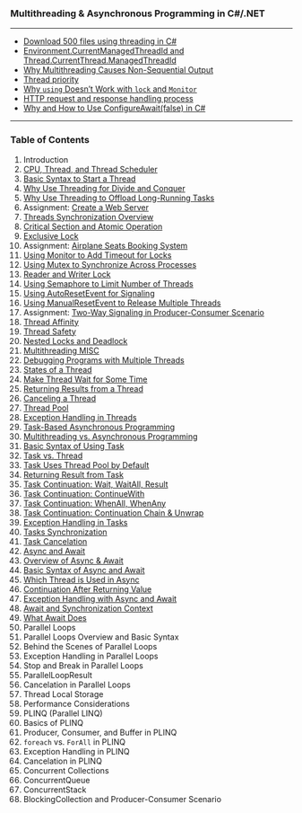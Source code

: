 ### Multithreading & Asynchronous Programming in C#/.NET

---

- [Download 500 files using threading in C#](https://github.com/uwspstar/From-Zero-to-Hero/blob/main/C%23.NET/Multithreading%20%26%20Asynchronous%20Programming/Download%20500%20files%20using%20threading%20in%20C%23.md)
- [Environment.CurrentManagedThreadId and Thread.CurrentThread.ManagedThreadId](https://github.com/uwspstar/From-Zero-to-Hero/blob/main/C%23.NET/Multithreading%20%26%20Asynchronous%20Programming/Environment.CurrentManagedThreadId%20vs%20Thread.CurrentThread.ManagedThreadId.md)
- [Why Multithreading Causes Non-Sequential Output](https://github.com/uwspstar/From-Zero-to-Hero/blob/main/C%23.NET/Multithreading%20%26%20Asynchronous%20Programming/Why%20Multithreading%20Causes%20Non-Sequential%20Output.md)
- [Thread priority](https://github.com/uwspstar/From-Zero-to-Hero/blob/main/C%23.NET/Multithreading%20%26%20Asynchronous%20Programming/Thread%20priority.md)
- [Why `using` Doesn’t Work with `lock` and `Monitor`](https://github.com/uwspstar/From-Zero-to-Hero/blob/main/C%23.NET/Multithreading%20%26%20Asynchronous%20Programming/Why%20%60using%60%20Doesn%E2%80%99t%20Work%20with%20%60lock%60%20and%20%60Monitor%60.md)
- [HTTP request and response handling process](https://github.com/uwspstar/From-Zero-to-Hero/blob/main/C%23.NET/Multithreading%20%26%20Asynchronous%20Programming/HTTP%20request%20and%20response%20handling%20process.md)
- [Why and How to Use ConfigureAwait(false) in C#](https://github.com/uwspstar/From-Zero-to-Hero/blob/main/C%23.NET/Multithreading%20%26%20Asynchronous%20Programming/Why%20and%20How%20to%20Use%20%60ConfigureAwait(false)%60%20in%20C%23.md)


---

### Table of Contents

1. Introduction
2. [CPU, Thread, and Thread Scheduler](https://github.com/uwspstar/From-Zero-to-Hero/blob/main/C%23.NET/Multithreading%20%26%20Asynchronous%20Programming/002.%20CPU%2C%20Thread%2C%20and%20Thread%20Scheduler%20in%20C%23.md)
3. [Basic Syntax to Start a Thread](https://github.com/uwspstar/From-Zero-to-Hero/blob/main/C%23.NET/Multithreading%20%26%20Asynchronous%20Programming/003.%20Basic%20Syntax%20to%20Start%20a%20Thread%20in%20C%23.md)
4. [Why Use Threading for Divide and Conquer](https://github.com/uwspstar/From-Zero-to-Hero/blob/main/C%23.NET/Multithreading%20&%20Asynchronous%20Programming/004.%20Why%20Use%20Threading%20for%20Divide%20and%20Conquer%20in%20C%23.md)
5. [Why Use Threading to Offload Long-Running Tasks](https://github.com/uwspstar/From-Zero-to-Hero/blob/main/C%23.NET/Multithreading%20%26%20Asynchronous%20Programming/005.%20Why%20Use%20Threading%20to%20Offload%20Long-Running%20Tasks%20in%20C%23.md)
6. Assignment: [Create a Web Server](https://github.com/uwspstar/From-Zero-to-Hero/blob/main/C%23.NET/Multithreading%20%26%20Asynchronous%20Programming/006.%20Create%20a%20Web%20Server.md)
7. [Threads Synchronization Overview](https://github.com/uwspstar/From-Zero-to-Hero/blob/main/C%23.NET/Multithreading%20%26%20Asynchronous%20Programming/007.%20Overview%20of%20Thread%20Synchronization.md)
8. [Critical Section and Atomic Operation](https://github.com/uwspstar/From-Zero-to-Hero/blob/main/C%23.NET/Multithreading%20%26%20Asynchronous%20Programming/008.%20Critical%20Section.md)
9. [Exclusive Lock](https://github.com/uwspstar/From-Zero-to-Hero/blob/main/C%23.NET/Multithreading%20%26%20Asynchronous%20Programming/009.%20Exclusive%20Lock.md)
10. Assignment: [Airplane Seats Booking System](https://github.com/uwspstar/From-Zero-to-Hero/blob/main/C%23.NET/Multithreading%20%26%20Asynchronous%20Programming/010.%20Airplane%20Seats%20Booking%20System.md)
11. [Using Monitor to Add Timeout for Locks](https://github.com/uwspstar/From-Zero-to-Hero/blob/main/C%23.NET/Multithreading%20%26%20Asynchronous%20Programming/011.%20Using%20%60Monitor%60%20to%20Add%20Timeout%20for%20Locks.md)
12. [Using Mutex to Synchronize Across Processes](https://github.com/uwspstar/From-Zero-to-Hero/blob/main/C%23.NET/Multithreading%20%26%20Asynchronous%20Programming/012.%20Using%20%60Mutex%60%20to%20Synchronize%20Across%20Processes.md)
13. [Reader and Writer Lock](https://github.com/uwspstar/From-Zero-to-Hero/blob/main/C%23.NET/Multithreading%20%26%20Asynchronous%20Programming/013.%20Reader-Writer%20Lock.md)
14. [Using Semaphore to Limit Number of Threads](https://github.com/uwspstar/From-Zero-to-Hero/blob/main/C%23.NET/Multithreading%20%26%20Asynchronous%20Programming/014.%20Using%20%60Semaphore%60%20to%20Limit%20the%20Number%20of%20Threads.md)
15. [Using AutoResetEvent for Signaling](https://github.com/uwspstar/From-Zero-to-Hero/blob/main/C%23.NET/Multithreading%20%26%20Asynchronous%20Programming/015.%20Using%20%60AutoResetEvent%60%20for%20Signaling.md)
16. [Using ManualResetEvent to Release Multiple Threads](https://github.com/uwspstar/From-Zero-to-Hero/blob/main/C%23.NET/Multithreading%20%26%20Asynchronous%20Programming/016.%20Using%20%60ManualResetEvent%60%20to%20Release%20Multiple%20Threads.md)
17. Assignment: [Two-Way Signaling in Producer-Consumer Scenario](https://github.com/uwspstar/From-Zero-to-Hero/blob/main/C%23.NET/Multithreading%20%26%20Asynchronous%20Programming/017.%20Two-Way%20Signaling%20in%20Producer-Consumer%20Scenario.md)
18. [Thread Affinity](https://github.com/uwspstar/From-Zero-to-Hero/blob/main/C%23.NET/Multithreading%20%26%20Asynchronous%20Programming/018.%20Thread%20Affinity.md)
19. [Thread Safety](https://github.com/uwspstar/From-Zero-to-Hero/blob/main/C%23.NET/Multithreading%20%26%20Asynchronous%20Programming/019.%20Thread%20Safety.md)
20. [Nested Locks and Deadlock](https://github.com/uwspstar/From-Zero-to-Hero/blob/main/C%23.NET/Multithreading%20%26%20Asynchronous%20Programming/020.%20Nested%20Locks%20and%20Deadlock.md)
21. [Multithreading MISC](https://github.com/uwspstar/From-Zero-to-Hero/blob/main/C%23.NET/Multithreading%20%26%20Asynchronous%20Programming/021.%20Multithreading%20Miscellaneous%20Topics.md)
22. [Debugging Programs with Multiple Threads](https://github.com/uwspstar/From-Zero-to-Hero/blob/main/C%23.NET/Multithreading%20%26%20Asynchronous%20Programming/022.%20Debugging%20Programs%20with%20Multiple%20Threads.md)
23. [States of a Thread](https://github.com/uwspstar/From-Zero-to-Hero/blob/main/C%23.NET/Multithreading%20%26%20Asynchronous%20Programming/023.%20States%20of%20a%20Thread%3A%20Understanding%20Thread%20Lifecycle.md)
24. [Make Thread Wait for Some Time](https://github.com/uwspstar/From-Zero-to-Hero/blob/main/C%23.NET/Multithreading%20%26%20Asynchronous%20Programming/024.%20%60Thread.SpinWait%60%20vs%20%60Thread.Sleep%60%20vs%20%60Thread.SpinUntil%60.md)
25. [Returning Results from a Thread](https://github.com/uwspstar/From-Zero-to-Hero/blob/main/C%23.NET/Multithreading%20&%20Asynchronous%20Programming/025.%20Returning%20Results%20from%20a%20Thread.md)
26. [Canceling a Thread](https://github.com/uwspstar/From-Zero-to-Hero/blob/main/C%23.NET/Multithreading%20%26%20Asynchronous%20Programming/026.%20Canceling%20a%20Thread.md)
27. [Thread Pool](https://github.com/uwspstar/From-Zero-to-Hero/blob/main/C%23.NET/Multithreading%20%26%20Asynchronous%20Programming/027.%20Thread%20Pool.md)
28. [Exception Handling in Threads](https://github.com/uwspstar/From-Zero-to-Hero/blob/main/C%23.NET/Multithreading%20%26%20Asynchronous%20Programming/028.%20Exception%20Handling%20in%20Threads.md)
29. [Task-Based Asynchronous Programming](https://github.com/uwspstar/From-Zero-to-Hero/blob/main/C%23.NET/Multithreading%20&%20Asynchronous%20Programming/029.%20Task-Based%20Asynchronous%20Programming.md)
30. [Multithreading vs. Asynchronous Programming](https://github.com/uwspstar/From-Zero-to-Hero/blob/main/C%23.NET/Multithreading%20%26%20Asynchronous%20Programming/030.%20Multithreading%20vs.%20Asynchronous%20Programming.md)
31. [Basic Syntax of Using Task](https://github.com/uwspstar/From-Zero-to-Hero/blob/main/C%23.NET/Multithreading%20%26%20Asynchronous%20Programming/031.%20Basic%20Syntax%20of%20Using%20Task.md)
32. [Task vs. Thread](https://github.com/uwspstar/From-Zero-to-Hero/blob/main/C%23.NET/Multithreading%20%26%20Asynchronous%20Programming/032.%20Task%20vs.%20Thread.md)
33. [Task Uses Thread Pool by Default](https://github.com/uwspstar/From-Zero-to-Hero/blob/main/C%23.NET/Multithreading%20%26%20Asynchronous%20Programming/033.%20Task%20Uses%20Thread%20Pool%20by%20Default.md)
34. [Returning Result from Task](https://github.com/uwspstar/From-Zero-to-Hero/blob/main/C%23.NET/Multithreading%20%26%20Asynchronous%20Programming/034.%20Returning%20Result%20from%20Task.md)
35. [Task Continuation: Wait, WaitAll, Result](https://github.com/uwspstar/From-Zero-to-Hero/blob/main/C%23.NET/Multithreading%20%26%20Asynchronous%20Programming/035.%20Task%20Continuation%20in%20C%23%3A%20%60Wait%60%2C%20%60WaitAll%60%2C%20%60Result%60.md)
36. [Task Continuation: ContinueWith](https://github.com/uwspstar/From-Zero-to-Hero/blob/main/C%23.NET/Multithreading%20%26%20Asynchronous%20Programming/036.%20Task%20Continuation%3A%20%60ContinueWith%60.md)
37. [Task Continuation: WhenAll, WhenAny](https://github.com/uwspstar/From-Zero-to-Hero/blob/main/C%23.NET/Multithreading%20%26%20Asynchronous%20Programming/037.%20Task%20Continuation%3A%20%60Task.WhenAll%60%20and%20%60Task.WhenAny%60.md)
38. [Task Continuation: Continuation Chain & Unwrap](https://github.com/uwspstar/From-Zero-to-Hero/blob/main/C%23.NET/Multithreading%20%26%20Asynchronous%20Programming/038.%20Continuation%20Chain%20and%20Unwrap.md)
39. [Exception Handling in Tasks](https://github.com/uwspstar/From-Zero-to-Hero/blob/main/C%23.NET/Multithreading%20%26%20Asynchronous%20Programming/039.%20Exception%20Handling%20in%20Tasks%20in%20C%23.md)
40. [Tasks Synchronization](https://github.com/uwspstar/From-Zero-to-Hero/blob/main/C%23.NET/Multithreading%20%26%20Asynchronous%20Programming/040.%20Task%20Synchronization%20in%20C%23.md)
41. [Task Cancelation](https://github.com/uwspstar/From-Zero-to-Hero/blob/main/C%23.NET/Multithreading%20%26%20Asynchronous%20Programming/041.%20Task%20Cancellation%20in%20C%23.md)
42. [Async and Await](https://github.com/uwspstar/From-Zero-to-Hero/blob/main/C%23.NET/Multithreading%20%26%20Asynchronous%20Programming/042.%20Understanding%20%60async%60%20and%20%60await%60%20in%20C%23.md)
43. [Overview of Async & Await](https://github.com/uwspstar/From-Zero-to-Hero/blob/main/C%23.NET/Multithreading%20%26%20Asynchronous%20Programming/043.%20Overview%20of%20Async%20%26%20Await.md)
44. [Basic Syntax of Async and Await](https://github.com/uwspstar/From-Zero-to-Hero/blob/main/C%23.NET/Multithreading%20%26%20Asynchronous%20Programming/044.%20Basic%20Syntax%20of%20Async%20and%20Await.md)
45. [Which Thread is Used in Async](https://github.com/uwspstar/From-Zero-to-Hero/blob/main/C%23.NET/Multithreading%20%26%20Asynchronous%20Programming/045.%20Which%20Thread%20is%20Used%20in%20Async.md)
46. [Continuation After Returning Value](https://github.com/uwspstar/From-Zero-to-Hero/blob/main/C%23.NET/Multithreading%20%26%20Asynchronous%20Programming/046.%20Continuation%20After%20Returning%20Value.md)
47. [Exception Handling with Async and Await](https://github.com/uwspstar/From-Zero-to-Hero/blob/main/C%23.NET/Multithreading%20%26%20Asynchronous%20Programming/047.%20Exception%20Handling%20with%20Async%20and%20Await.md)
48. [Await and Synchronization Context](https://github.com/uwspstar/From-Zero-to-Hero/blob/main/C%23.NET/Multithreading%20%26%20Asynchronous%20Programming/048.%20Await%20and%20Synchronization%20Context.md)
49. [What Await Does](https://github.com/uwspstar/From-Zero-to-Hero/blob/main/C%23.NET/Multithreading%20%26%20Asynchronous%20Programming/049.%20What%20Await%20Does.md)
50. Parallel Loops
51. Parallel Loops Overview and Basic Syntax
52. Behind the Scenes of Parallel Loops
53. Exception Handling in Parallel Loops
54. Stop and Break in Parallel Loops
55. ParallelLoopResult
56. Cancelation in Parallel Loops
57. Thread Local Storage
58. Performance Considerations
59. PLINQ (Parallel LINQ)
60. Basics of PLINQ
61. Producer, Consumer, and Buffer in PLINQ
62. `foreach` vs. `ForAll` in PLINQ
63. Exception Handling in PLINQ
64. Cancelation in PLINQ
65. Concurrent Collections
66. ConcurrentQueue
67. ConcurrentStack
68. BlockingCollection and Producer-Consumer Scenario
